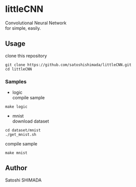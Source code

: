 # littleCNN
Convolutional Neural Network  
for simple, easily.

## Usage
clone this repository
```
git clone https://github.com/satoshishimada/littleCNN.git
cd littleCNN
```
### Samples
* logic  
compile sample
```
make logic
```

* mnist  
download dataset
```
cd dataset/mnist
./get_mnist.sh
```
compile sample
```
make mnist
```

## Author
Satoshi SHIMADA

